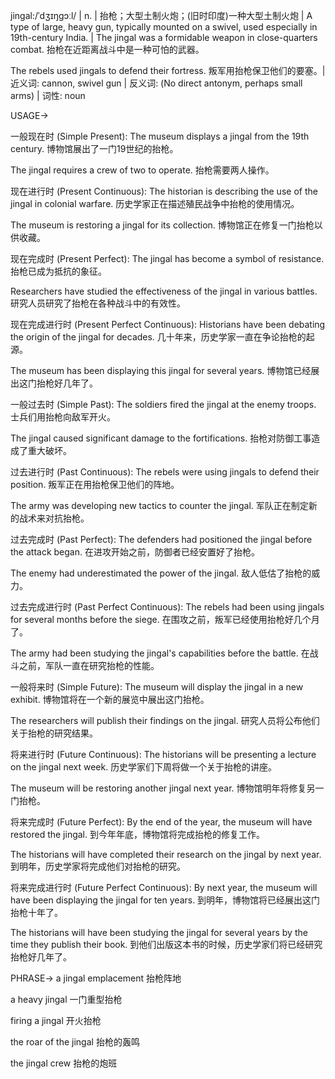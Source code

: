 jingal:/ˈdʒɪŋɡɔːl/ | n. | 抬枪；大型土制火炮；(旧时印度)一种大型土制火炮 | A type of large, heavy gun, typically mounted on a swivel, used especially in 19th-century India. |  The jingal was a formidable weapon in close-quarters combat.  抬枪在近距离战斗中是一种可怕的武器。

The rebels used jingals to defend their fortress.  叛军用抬枪保卫他们的要塞。| 近义词: cannon, swivel gun | 反义词: (No direct antonym, perhaps small arms) | 词性: noun


USAGE->

一般现在时 (Simple Present):
The museum displays a jingal from the 19th century.  博物馆展出了一门19世纪的抬枪。

The jingal requires a crew of two to operate.  抬枪需要两人操作。


现在进行时 (Present Continuous):
The historian is describing the use of the jingal in colonial warfare.  历史学家正在描述殖民战争中抬枪的使用情况。

The museum is restoring a jingal for its collection.  博物馆正在修复一门抬枪以供收藏。


现在完成时 (Present Perfect):
The jingal has become a symbol of resistance.  抬枪已成为抵抗的象征。

Researchers have studied the effectiveness of the jingal in various battles. 研究人员研究了抬枪在各种战斗中的有效性。


现在完成进行时 (Present Perfect Continuous):
Historians have been debating the origin of the jingal for decades.  几十年来，历史学家一直在争论抬枪的起源。

The museum has been displaying this jingal for several years.  博物馆已经展出这门抬枪好几年了。


一般过去时 (Simple Past):
The soldiers fired the jingal at the enemy troops. 士兵们用抬枪向敌军开火。

The jingal caused significant damage to the fortifications.  抬枪对防御工事造成了重大破坏。


过去进行时 (Past Continuous):
The rebels were using jingals to defend their position.  叛军正在用抬枪保卫他们的阵地。

The army was developing new tactics to counter the jingal.  军队正在制定新的战术来对抗抬枪。


过去完成时 (Past Perfect):
The defenders had positioned the jingal before the attack began.  在进攻开始之前，防御者已经安置好了抬枪。

The enemy had underestimated the power of the jingal.  敌人低估了抬枪的威力。


过去完成进行时 (Past Perfect Continuous):
The rebels had been using jingals for several months before the siege.  在围攻之前，叛军已经使用抬枪好几个月了。

The army had been studying the jingal's capabilities before the battle.  在战斗之前，军队一直在研究抬枪的性能。


一般将来时 (Simple Future):
The museum will display the jingal in a new exhibit.  博物馆将在一个新的展览中展出这门抬枪。

The researchers will publish their findings on the jingal. 研究人员将公布他们关于抬枪的研究结果。


将来进行时 (Future Continuous):
The historians will be presenting a lecture on the jingal next week.  历史学家们下周将做一个关于抬枪的讲座。

The museum will be restoring another jingal next year.  博物馆明年将修复另一门抬枪。


将来完成时 (Future Perfect):
By the end of the year, the museum will have restored the jingal.  到今年年底，博物馆将完成抬枪的修复工作。

The historians will have completed their research on the jingal by next year.  到明年，历史学家将完成他们对抬枪的研究。


将来完成进行时 (Future Perfect Continuous):
By next year, the museum will have been displaying the jingal for ten years.  到明年，博物馆将已经展出这门抬枪十年了。

The historians will have been studying the jingal for several years by the time they publish their book.  到他们出版这本书的时候，历史学家们将已经研究抬枪好几年了。


PHRASE->
a jingal emplacement 抬枪阵地

a heavy jingal 一门重型抬枪

firing a jingal 开火抬枪

the roar of the jingal 抬枪的轰鸣

the jingal crew 抬枪的炮班
